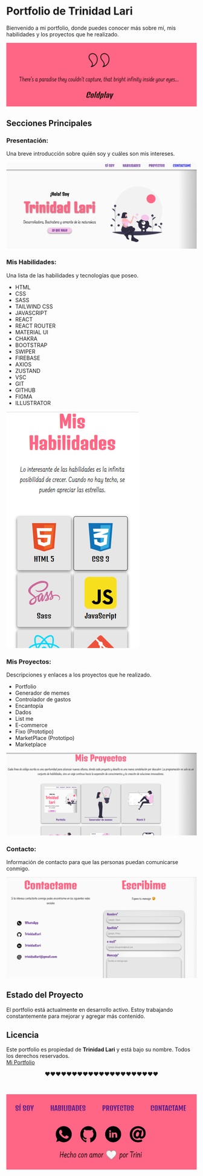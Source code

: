

# Portfolio de Trinidad Lari
Bienvenido a mi portfolio, donde puedes conocer más sobre mí, mis habilidades y los proyectos que he realizado.

![Frase de Coldplay!](./assets/img/quote.png "Frase de Coldplay")

## Secciones Principales

### Presentación:
Una breve introducción sobre quién soy y cuáles son mis intereses.

![Presentación](./assets/img/presentation.png "Presentación")

### Mis Habilidades:
Una lista de las habilidades y tecnologías que poseo.
- HTML
- CSS
- SASS
- TAILWIND CSS
- JAVASCRIPT
- REACT
- REACT ROUTER
- MATERIAL UI
- CHAKRA
- BOOTSTRAP
- SWIPER
- FIREBASE
- AXIOS
- ZUSTAND
- VSC
- GIT
- GITHUB
- FIGMA
- ILLUSTRATOR

![Mis Habilidades](./assets/img/skills.png "Mis Habilidades")

### Mis Proyectos:
Descripciones y enlaces a los proyectos que he realizado. 
- Portfolio
- Generador de memes
- Controlador de gastos
- Encantopía
- Dados
- List me
- E-commerce
- Fixo (Prototipo)
- MarketPlace (Prototipo)
- Marketplace

![Mis proyectos](./assets/img/proyects.png "Mis proyectos")

### Contacto:
Información de contacto para que las personas puedan comunicarse conmigo.

![Contacto](./assets/img/contact.png "Contacto")

## Estado del Proyecto
El portfolio está actualmente en desarrollo activo. Estoy trabajando constantemente para mejorar y agregar más contenido.

## Licencia
Este portfolio es propiedad de **Trinidad Lari** y está bajo su nombre. Todos los derechos reservados.<br>
[Mi Portfolio][def] <br>

<p align="center">
❤️❤️❤️❤️❤️❤️❤️❤️❤️❤️❤️❤️❤️❤️❤️❤️❤️❤️❤️❤️❤️ 
</p><br>



![Hecho con amor](./assets/img/footer.png "Hecho con amor")


[def]: https://github.com/TrinidadLari/Portfolio

